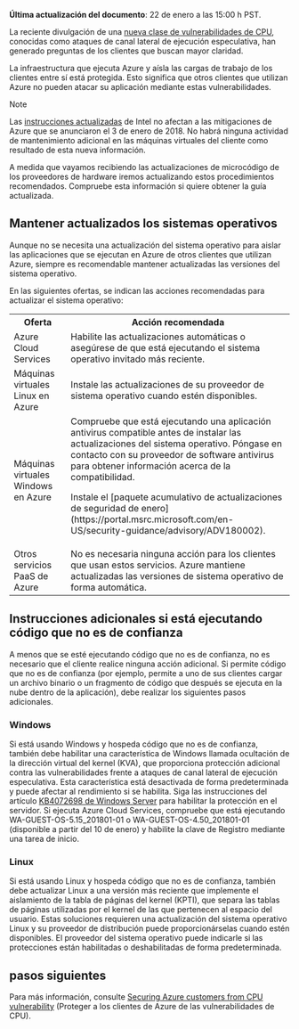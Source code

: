 


**Última actualización del documento**: 22 de enero a las 15:00 h PST.

La reciente divulgación de una [nueva clase de vulnerabilidades de CPU](https://portal.msrc.microsoft.com/en-US/security-guidance/advisory/ADV180002), conocidas como ataques de canal lateral de ejecución especulativa, han generado preguntas de los clientes que buscan mayor claridad.  

La infraestructura que ejecuta Azure y aísla las cargas de trabajo de los clientes entre sí está protegida.  Esto significa que otros clientes que utilizan Azure no pueden atacar su aplicación mediante estas vulnerabilidades.

> [!NOTE] 
> Las [instrucciones actualizadas](https://newsroom.intel.com/news/root-cause-of-reboot-issue-identified-updated-guidance-for-customers-and-partners/) de Intel no afectan a las mitigaciones de Azure que se anunciaron el 3 de enero de 2018. No habrá ninguna actividad de mantenimiento adicional en las máquinas virtuales del cliente como resultado de esta nueva información.
>
> A medida que vayamos recibiendo las actualizaciones de microcódigo de los proveedores de hardware iremos actualizando estos procedimientos recomendados. Compruebe esta información si quiere obtener la guía actualizada.
>

## <a name="keeping-your-operating-systems-up-to-date"></a>Mantener actualizados los sistemas operativos

Aunque no se necesita una actualización del sistema operativo para aislar las aplicaciones que se ejecutan en Azure de otros clientes que utilizan Azure, siempre es recomendable mantener actualizadas las versiones del sistema operativo. 

En las siguientes ofertas, se indican las acciones recomendadas para actualizar el sistema operativo: 

<table>
<tr>
<th>Oferta</th> <th>Acción recomendada </th>
</tr>
<tr>
<td>Azure Cloud Services </td>  <td>Habilite las actualizaciones automáticas o asegúrese de que está ejecutando el sistema operativo invitado más reciente.</td>
</tr>
<tr>
<td>Máquinas virtuales Linux en Azure</td> <td>Instale las actualizaciones de su proveedor de sistema operativo cuando estén disponibles. </td>
</tr>
<tr>
<td>Máquinas virtuales Windows en Azure </td> <td>Compruebe que está ejecutando una aplicación antivirus compatible antes de instalar las actualizaciones del sistema operativo. Póngase en contacto con su proveedor de software antivirus para obtener información acerca de la compatibilidad.<p> Instale el [paquete acumulativo de actualizaciones de seguridad de enero](https://portal.msrc.microsoft.com/en-US/security-guidance/advisory/ADV180002). </p></td>
</tr>
<tr>
<td>Otros servicios PaaS de Azure</td> <td>No es necesaria ninguna acción para los clientes que usan estos servicios. Azure mantiene actualizadas las versiones de sistema operativo de forma automática. </td>
</tr>
</table>

## <a name="additional-guidance-if-you-are-running-untrusted-code"></a>Instrucciones adicionales si está ejecutando código que no es de confianza 

A menos que se esté ejecutando código que no es de confianza, no es necesario que el cliente realice ninguna acción adicional. Si permite código que no es de confianza (por ejemplo, permite a uno de sus clientes cargar un archivo binario o un fragmento de código que después se ejecuta en la nube dentro de la aplicación), debe realizar los siguientes pasos adicionales.  


### <a name="windows"></a>Windows 
Si está usando Windows y hospeda código que no es de confianza, también debe habilitar una característica de Windows llamada ocultación de la dirección virtual del kernel (KVA), que proporciona protección adicional contra las vulnerabilidades frente a ataques de canal lateral de ejecución especulativa. Esta característica está desactivada de forma predeterminada y puede afectar al rendimiento si se habilita. Siga las instrucciones del artículo [KB4072698 de Windows Server](https://support.microsoft.com/help/4072698/windows-server-guidance-to-protect-against-the-speculative-execution) para habilitar la protección en el servidor. Si ejecuta Azure Cloud Services, compruebe que está ejecutando WA-GUEST-OS-5.15_201801-01 o WA-GUEST-OS-4.50_201801-01 (disponible a partir del 10 de enero) y habilite la clave de Registro mediante una tarea de inicio.


### <a name="linux"></a>Linux
Si está usando Linux y hospeda código que no es de confianza, también debe actualizar Linux a una versión más reciente que implemente el aislamiento de la tabla de páginas del kernel (KPTI), que separa las tablas de páginas utilizadas por el kernel de las que pertenecen al espacio del usuario. Estas soluciones requieren una actualización del sistema operativo Linux y su proveedor de distribución puede proporcionárselas cuando estén disponibles. El proveedor del sistema operativo puede indicarle si las protecciones están habilitadas o deshabilitadas de forma predeterminada.



## <a name="next-steps"></a>pasos siguientes

Para más información, consulte [Securing Azure customers from CPU vulnerability](https://azure.microsoft.com/blog/securing-azure-customers-from-cpu-vulnerability/) (Proteger a los clientes de Azure de las vulnerabilidades de CPU).
